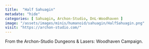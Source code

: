 ```yaml
---
title:  "Half Sahuagin"
metadate: "hide"
categories: [ Sahuagin, Archon-Studio, DnL-Woodhaven ]
image: "/assets/images/minis/humanoid/sahuagin/HalfSahuagin.png"
visit: "https://archon-studio.com/"
---
```

From the Archon-Studio Dungeons & Lasers: Woodhaven Campaign.